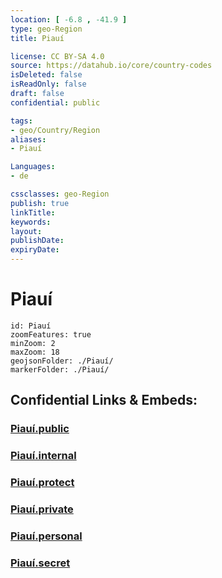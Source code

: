 ```yaml
---
location: [ -6.8 , -41.9 ] 
type: geo-Region
title: Piauí

license: CC BY-SA 4.0
source: https://datahub.io/core/country-codes
isDeleted: false
isReadOnly: false
draft: false
confidential: public

tags:
- geo/Country/Region
aliases:
- Piauí

Languages:
- de

cssclasses: geo-Region
publish: true
linkTitle: 
keywords: 
layout: 
publishDate: 
expiryDate: 
---
```


# Piauí

```leaflet
id: Piauí
zoomFeatures: true 
minZoom: 2 
maxZoom: 18
geojsonFolder: ./Piauí/
markerFolder: ./Piauí/
```


## Confidential Links & Embeds: 

### [Piauí.public](/_public/\Earth\Continent\America~South\Brazil\states~BrazilPiauí.public.md) 

### [Piauí.internal](/_internal/\Earth\Continent\America~South\Brazil\states~BrazilPiauí.internal.md) 

### [Piauí.protect](/_protect/\Earth\Continent\America~South\Brazil\states~BrazilPiauí.protect.md) 

### [Piauí.private](/_private/\Earth\Continent\America~South\Brazil\states~BrazilPiauí.private.md) 

### [Piauí.personal](/_personal/\Earth\Continent\America~South\Brazil\states~BrazilPiauí.personal.md) 

### [Piauí.secret](/_secret/\Earth\Continent\America~South\Brazil\states~BrazilPiauí.secret.md)


